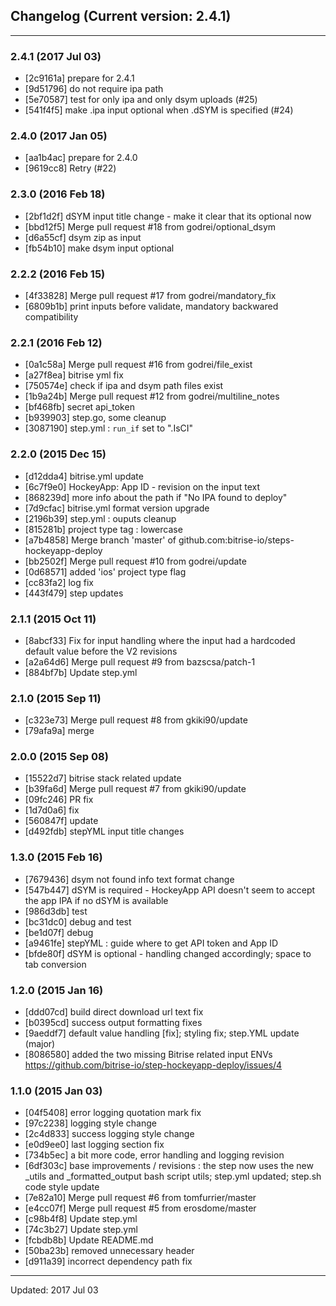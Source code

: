 ## Changelog (Current version: 2.4.1)

-----------------

### 2.4.1 (2017 Jul 03)

* [2c9161a] prepare for 2.4.1
* [9d51796] do not require ipa path
* [5e70587] test for only ipa and only dsym uploads (#25)
* [541f4f5] make .ipa input optional when .dSYM is specified (#24)

### 2.4.0 (2017 Jan 05)

* [aa1b4ac] prepare for 2.4.0
* [9619cc8] Retry (#22)

### 2.3.0 (2016 Feb 18)

* [2bf1d2f] dSYM input title change - make it clear that its optional now
* [bbd12f5] Merge pull request #18 from godrei/optional_dsym
* [d6a55cf] dsym zip as input
* [fb54b10] make dsym input optional

### 2.2.2 (2016 Feb 15)

* [4f33828] Merge pull request #17 from godrei/mandatory_fix
* [6809b1b] print inputs before validate, mandatory backwared compatibility

### 2.2.1 (2016 Feb 12)

* [0a1c58a] Merge pull request #16 from godrei/file_exist
* [a27f8ea] bitrise yml fix
* [750574e] check if ipa and dsym path files exist
* [1b9a24b] Merge pull request #12 from godrei/multiline_notes
* [bf468fb] secret api_token
* [b939903] step.go, some cleanup
* [3087190] step.yml : `run_if` set to ".IsCI"

### 2.2.0 (2015 Dec 15)

* [d12dda4] bitrise.yml update
* [6c7f9e0] HockeyApp: App ID - revision on the input text
* [868239d] more info about the path if "No IPA found to deploy"
* [7d9cfac] bitrise.yml format version upgrade
* [2196b39] step.yml : ouputs cleanup
* [815281b] project type tag : lowercase
* [a7b4858] Merge branch 'master' of github.com:bitrise-io/steps-hockeyapp-deploy
* [bb2502f] Merge pull request #10 from godrei/update
* [0d68571] added 'ios' project type flag
* [cc83fa2] log fix
* [443f479] step updates

### 2.1.1 (2015 Oct 11)

* [8abcf33] Fix for input handling where the input had a hardcoded default value before the V2 revisions
* [a2a64d6] Merge pull request #9 from bazscsa/patch-1
* [884bf7b] Update step.yml

### 2.1.0 (2015 Sep 11)

* [c323e73] Merge pull request #8 from gkiki90/update
* [79afa9a] merge

### 2.0.0 (2015 Sep 08)

* [15522d7] bitrise stack related update
* [b39fa6d] Merge pull request #7 from gkiki90/update
* [09fc246] PR fix
* [1d7d0a6] fix
* [560847f] update
* [d492fdb] stepYML input title changes

### 1.3.0 (2015 Feb 16)

* [7679436] dsym not found info text format change
* [547b447] dSYM is required - HockeyApp API doesn't seem to accept the app IPA if no dSYM is available
* [986d3db] test
* [bc31dc0] debug and test
* [be1d07f] debug
* [a9461fe] stepYML : guide where to get API token and App ID
* [bfde80f] dSYM is optional - handling changed accordingly; space to tab conversion

### 1.2.0 (2015 Jan 16)

* [ddd07cd] build direct download url text fix
* [b0395cd] success output formatting fixes
* [9aeddf7] default value handling [fix]; styling fix; step.YML update (major)
* [8086580] added the two missing Bitrise related input ENVs https://github.com/bitrise-io/step-hockeyapp-deploy/issues/4

### 1.1.0 (2015 Jan 03)

* [04f5408] error logging quotation mark fix
* [97c2238] logging style change
* [2c4d833] success logging style change
* [e0d9ee0] last logging section fix
* [734b5ec] a bit more code, error handling and logging revision
* [6df303c] base improvements / revisions : the step now uses the new _utils and _formatted_output bash script utils; step.yml updated; step.sh code style update
* [7e82a10] Merge pull request #6 from tomfurrier/master
* [e4cc07f] Merge pull request #5 from erosdome/master
* [c98b4f8] Update step.yml
* [74c3b27] Update step.yml
* [fcbdb8b] Update README.md
* [50ba23b] removed unnecessary header
* [d911a39] incorrect dependency path fix

-----------------

Updated: 2017 Jul 03